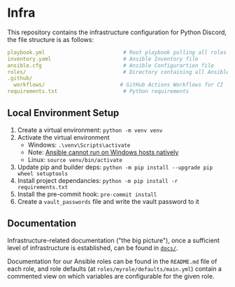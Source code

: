 # Infra

This repository contains the infrastructure configuration for Python Discord, the file structure is as follows:

```yaml
playbook.yml                         # Root playbook pulling all roles together
inventory.yaml                       # Ansible Inventory file
ansible.cfg                          # Ansible Configurartion file
roles/                               # Directory containing all Ansible roles
.github/
  workflows/                        # GitHub Actions Workflows for CI
requirements.txt                     # Python requirements
```

## Local Environment Setup
1. Create a virtual environment: `python -m venv venv`
1. Activate the virtual environment
   - Windows: `.\venv\Scripts\activate`
    - Note: [Ansible cannot run on Windows hosts natively](https://docs.ansible.com/ansible/latest/user_guide/windows_faq.html#can-ansible-run-on-windows)
   - Linux: `source venv/bin/activate`
1. Update pip and builder deps: `python -m pip install --upgrade pip wheel setuptools`
1. Install project dependancies: `python -m pip install -r requirements.txt`
1. Install the pre-commit hook: `pre-commit install`
1. Create a `vault_passwords` file and write the vault password to it


## Documentation

Infrastructure-related documentation ("the big picture"), once a sufficient
level of infrastructure is established, can be found in [`docs/`](./docs/).

Documentation for our Ansible roles can be found in the `README.md` file of
each role, and role defaults (at `roles/myrole/defaults/main.yml`) contain a
commented view on which variables are configurable for the given role.
